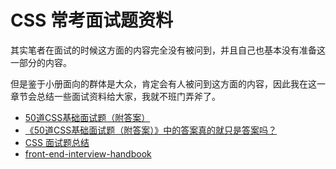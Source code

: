 <div data-v-05bbf43a="" class="entry-content article-content">

# CSS 常考面试题资料

其实笔者在面试的时候这方面的内容完全没有被问到，并且自己也基本没有准备这一部分的内容。

但是鉴于小册面向的群体是大众，肯定会有人被问到这方面的内容，因此我在这一章节会总结一些面试资料给大家，我就不班门弄斧了。

*   [50道CSS基础面试题（附答案）](https://link.juejin.im/?target=https%3A%2F%2Fsegmentfault.com%2Fa%2F1190000013325778)
*   [《50道CSS基础面试题（附答案）》中的答案真的就只是答案吗？](https://link.juejin.im/?target=https%3A%2F%2Fsegmentfault.com%2Fa%2F1190000013860482)
*   [CSS 面试题总结](https://link.juejin.im/?target=https%3A%2F%2Ffunteas.com%2Ftopic%2F5ada8eac230d1e5e25e45b89)
*   [front-end-interview-handbook](https://link.juejin.im/?target=https%3A%2F%2Fgithub.com%2Fyangshun%2Ffront-end-interview-handbook%2Fblob%2Fmaster%2FTranslations%2FChinese%2Fquestions%2Fcss-questions.md)

</div>